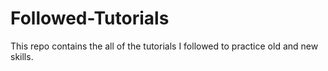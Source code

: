 # Followed-Tutorials
This repo contains the all of the tutorials I followed to practice old and new skills.
